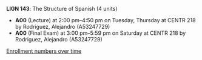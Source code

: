 **LIGN 143**: The Structure of Spanish (4 units)

- **A00** (Lecture) at 2:00 pm–4:50 pm on Tuesday, Thursday at CENTR 218 by Rodriguez, Alejandro (A53247729)
- **A00** (Final Exam) at 3:00 pm–5:59 pm on Saturday at CENTR 218 by Rodriguez, Alejandro (A53247729)

[Enrollment numbers over time](./LIGN143.tsv)
